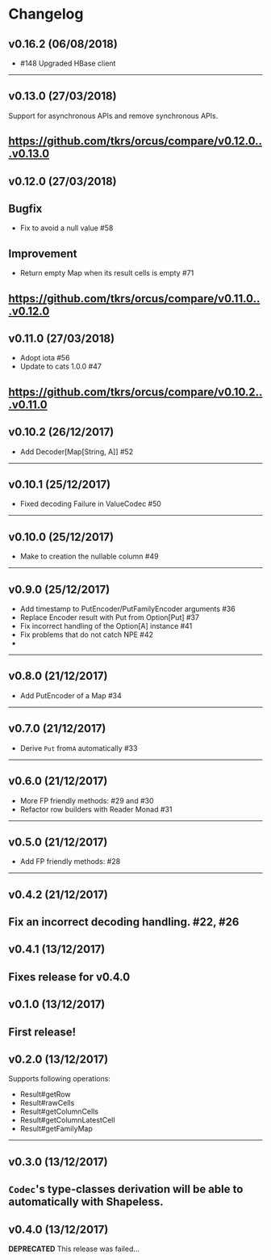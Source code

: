 # Changelog

## v0.16.2 (06/08/2018)
- #148 Upgraded HBase client
---

## v0.13.0 (27/03/2018)
Support for asynchronous APIs and remove synchronous APIs.

https://github.com/tkrs/orcus/compare/v0.12.0...v0.13.0
---

## v0.12.0 (27/03/2018)
## Bugfix
- Fix to avoid a null value #58 

## Improvement
- Return empty Map when its result cells is empty #71 

https://github.com/tkrs/orcus/compare/v0.11.0...v0.12.0
---

## v0.11.0 (27/03/2018)
- Adopt iota #56 
- Update to cats 1.0.0 #47 

https://github.com/tkrs/orcus/compare/v0.10.2...v0.11.0
---

## v0.10.2 (26/12/2017)
- Add Decoder[Map[String, A]] #52
---

## v0.10.1 (25/12/2017)
- Fixed decoding Failure in ValueCodec #50
---

## v0.10.0 (25/12/2017)
- Make to creation the nullable column #49
---

## v0.9.0 (25/12/2017)
- Add timestamp to PutEncoder/PutFamilyEncoder arguments #36
- Replace Encoder result with Put from Option[Put] #37
- Fix incorrect handling of the Option[A] instance #41 
- Fix problems that do not catch NPE #42 
- 
---

## v0.8.0 (21/12/2017)
- Add PutEncoder of a Map #34 
---

## v0.7.0 (21/12/2017)
- Derive `Put` from`A` automatically #33
---

## v0.6.0 (21/12/2017)
- More FP friendly methods: #29 and #30
- Refactor row builders with Reader Monad #31 

---

## v0.5.0 (21/12/2017)
- Add FP friendly methods: #28
---

## v0.4.2 (21/12/2017)
Fix an incorrect decoding handling. #22, #26 
---

## v0.4.1 (13/12/2017)
Fixes release for v0.4.0
---

## v0.1.0 (13/12/2017)
First release!
---

## v0.2.0 (13/12/2017)
Supports following operations:

- Result#getRow
- Result#rawCells
- Result#getColumnCells
- Result#getColumnLatestCell
- Result#getFamilyMap

---

## v0.3.0 (13/12/2017)
`Codec`'s type-classes derivation will be able to automatically with Shapeless.
---

## v0.4.0 (13/12/2017)
**DEPRECATED** This release was failed...